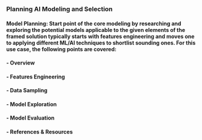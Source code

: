 ### Planning AI Modeling and Selection
#### Model Planning: Start point of the core modeling by researching and exploring the potential models applicable to the given elements of the framed solution typically starts with features engineering and moves one to applying different ML/AI techniques to shortlist sounding ones. For this use case, the following points are covered:
#### - Overview
#### - Features Engineering
#### - Data Sampling
#### - Model Exploration
#### - Model Evaluation
#### - References & Resources

